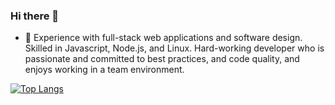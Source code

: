 ### Hi there 👋
* 🌱 Experience with full-stack web applications and software design. Skilled in Javascript, Node.js, and Linux. Hard-working developer who is passionate and committed to best practices, and code quality, and enjoys working in a team environment.

[![Top Langs](https://github-readme-stats.vercel.app/api/top-langs/?username=somebody1997&layout=compact)](https://github.com/anuraghazra/github-readme-stats)
<!--
**somebody1997/somebody1997** is a ✨ _special_ ✨ repository because its `README.md` (this file) appears on your GitHub profile.

Here are some ideas to get you started:

- 🔭 I’m currently working on ...
- 🌱 I’m currently learning ...
- 👯 I’m looking to collaborate on ...
- 🤔 I’m looking for help with ...
- 💬 Ask me about ...
- 📫 How to reach me: ...
- 😄 Pronouns: ...
- ⚡ Fun fact: ...
-->
